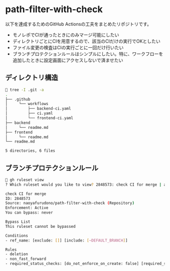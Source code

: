 # path-filter-with-check

以下を達成するためのGitHub Actionsの工夫をまとめたリポジトリです。

- モノレポでCIが通ったときにのみマージ可能にしたい
- ディレクトリごとにCIを用意するので、該当のCIだけの実行でOKとしたい
- ファイル変更の検査はCIの実行ごとに一回だけ行いたい
- ブランチプロテクションルールはシンプルにしたい。特に、ワークフローを追加したときに設定画面にアクセスしないで済ませたい

## ディレクトリ構造

```sh
🐧 tree -I .git -a
.
├── .github
│     └── workflows
│         ├── backend-ci.yaml
│         ├── ci.yaml
│         └── frontend-ci.yaml
├── backend
│     └── readme.md
├── frontend
│     └── readme.md
└── readme.md

5 directories, 6 files
```

## ブランチプロテクションルール

```sh
🐧 gh ruleset view
? Which ruleset would you like to view? 2848573: check CI for merge | active | contains 3 rules | configured in naoyafurudono/path-filter-with-check (repo)

check CI for merge
ID: 2848573
Source: naoyafurudono/path-filter-with-check (Repository)
Enforcement: Active
You can bypass: never

Bypass List
This ruleset cannot be bypassed

Conditions
- ref_name: [exclude: []] [include: [~DEFAULT_BRANCH]]

Rules
- deletion
- non_fast_forward
- required_status_checks: [do_not_enforce_on_create: false] [required_status_checks: [map[context:check-result integration_id:15368]]] [strict_required_status_checks_policy: false]
```